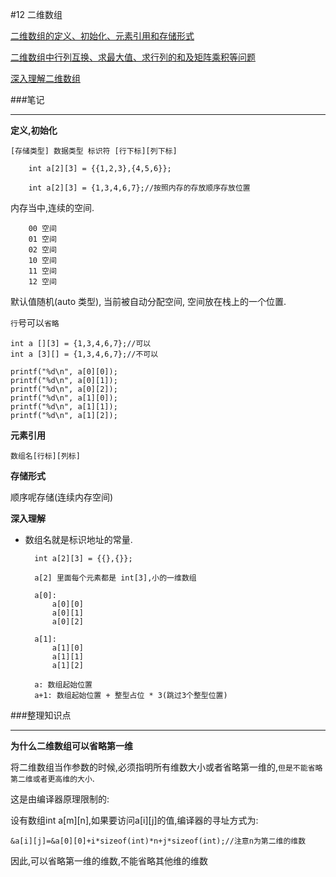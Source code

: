 #12 二维数组

[二维数组的定义、初始化、元素引用和存储形式](http://www.wyzc.com/play/8704/2984/#12558 "二维数组的定义、初始化、元素引用和存储形式")

[二维数组中行列互换、求最大值、求行列的和及矩阵乘积等问题](http://www.wyzc.com/play/8704/2984/#12559 "二维数组中行列互换、求最大值、求行列的和及矩阵乘积等问题")

[深入理解二维数组](http://www.wyzc.com/play/8704/2984/#12560 "深入理解二维数组")

###笔记

---

**定义,初始化**

`[存储类型] 数据类型 标识符 [行下标][列下标]`

		int a[2][3] = {{1,2,3},{4,5,6}};
		
		int a[2][3] = {1,3,4,6,7};//按照内存的存放顺序存放位置
		
内存当中,连续的空间. 

		00 空间
		01 空间
		02 空间
		10 空间
		11 空间
		12 空间

默认值随机(auto 类型), 当前被自动分配空间, 空间放在栈上的一个位置.

`行`号可以`省略`

		
	int a [][3] = {1,3,4,6,7};//可以
	int a [3][] = {1,3,4,6,7};//不可以
	
	printf("%d\n", a[0][0]);
	printf("%d\n", a[0][1]);
	printf("%d\n", a[0][2]);
	printf("%d\n", a[1][0]);
	printf("%d\n", a[1][1]);
	printf("%d\n", a[1][2]);
	
**元素引用**

`数组名[行标][列标]`

**存储形式**

顺序呢存储(连续内存空间)

**深入理解**

* 数组名就是标识地址的常量.

		int a[2][3] = {{},{}};
		
		a[2] 里面每个元素都是 int[3],小的一维数组
		
		a[0]:
			a[0][0] 
			a[0][1] 
			a[0][2]
			 
		a[1]:
			a[1][0]
			a[1][1]
			a[1][2]
		
		a: 数组起始位置
		a+1: 数组起始位置 + 整型占位 * 3(跳过3个整型位置)

###整理知识点

---

**为什么二维数组可以省略第一维**

将二维数组当作参数的时候,必须指明所有维数大小或者省略第一维的,`但是不能省略第二维或者更高维的大小`.

这是由编译器原理限制的:

设有数组int a[m][n],如果要访问a[i][j]的值,编译器的寻址方式为:

`&a[i][j]=&a[0][0]+i*sizeof(int)*n+j*sizeof(int);//注意n为第二维的维数`

因此,可以省略第一维的维数,不能省略其他维的维数